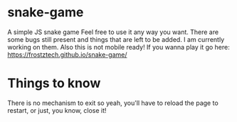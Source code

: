 # snake-game
A simple JS snake game
 Feel free to use it any way you want.
 There are some bugs still present and things that are left to be added. I am currently working on them. Also this is not mobile ready!
 If you wanna play it go here: https://frostztech.github.io/snake-game/
 
 
# Things to know
There is no mechanism to exit so yeah, you'll have to reload the page to restart, or just, you know, close it!
